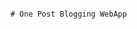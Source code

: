                                                                                                     # One Post Blogging WebApp 
